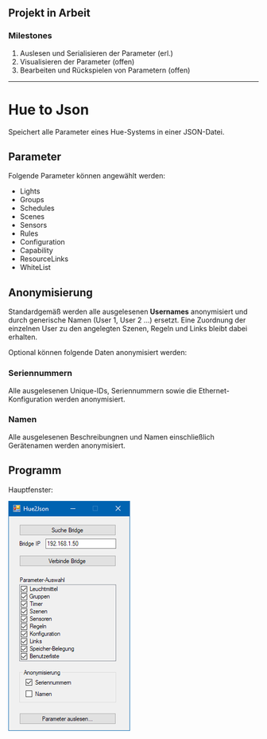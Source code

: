 ## Projekt in Arbeit
### Milestones
1. Auslesen und Serialisieren der Parameter (erl.)
2. Visualisieren der Parameter (offen)
3. Bearbeiten und Rückspielen von Parametern (offen)

---------------------------------------------------------------------

# Hue to Json
Speichert alle Parameter eines Hue-Systems in einer JSON-Datei.


## Parameter
Folgende Parameter können angewählt werden:

* Lights
* Groups
* Schedules
* Scenes
* Sensors
* Rules
* Configuration
* Capability
* ResourceLinks
* WhiteList


## Anonymisierung
Standardgemäß werden alle ausgelesenen __Usernames__ anonymisiert und durch generische Namen (User 1, User 2 ...) ersetzt. Eine Zuordnung der einzelnen User zu den angelegten Szenen, Regeln und Links bleibt dabei erhalten.

Optional können folgende Daten anonymisiert werden:

### Seriennummern
Alle ausgelesenen Unique-IDs, Seriennummern sowie die Ethernet-Konfiguration werden anonymisiert.

### Namen
Alle ausgelesenen Beschreibungnen und Namen einschließlich Gerätenamen werden anonymisiert.


## Programm
Hauptfenster:

![MainView 0.2a - Screenshot][MainView_0_2a]

[MainView_0_2a]: docu/img/MainView_0.2a-2.png "MainView 0.2a - Screenshot"
